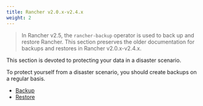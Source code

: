 ```yaml
---
title: Rancher v2.0.x-v2.4.x
weight: 2
---
```


> In Rancher v2.5, the `rancher-backup` operator is used to back up and restore Rancher. This section preserves the older documentation for backups and restores in Rancher v2.0.x-v2.4.x.

This section is devoted to protecting your data in a disaster scenario.

To protect yourself from a disaster scenario, you should create backups on a regular basis.

- [Backup](./backup)
- [Restore](./restore)


